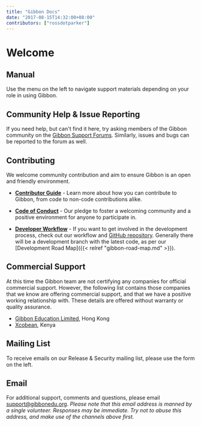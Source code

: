 ```yaml
---
title: "Gibbon Docs"
date: "2017-08-15T14:32:00+08:00"
contributors: ["rossdotparker"]
---
```


# Welcome

## Manual

Use the menu on the left to navigate support materials depending on your role in using Gibbon.

## Community Help & Issue Reporting

If you need help, but can't find it here, try asking members of the Gibbon community on the [Gibbon Support Forums](http://ask.gibbonedu.org/). Similarly, issues and bugs can be reported to the forum as well.

## Contributing

We welcome community contribution and aim to ensure Gibbon is an open and friendly environment.

- [**Contributor Guide**](https://github.com/GibbonEdu/core/blob/master/.github/CONTRIBUTING.md) - Learn more about how you can contribute to Gibbon, from code to non-code contributions alike.

- [**Code of Conduct**](https://github.com/GibbonEdu/core/blob/master/.github/CODE_OF_CONDUCT.md) - Our pledge to foster a welcoming community and a positive environment for anyone to participate in.

- [**Developer Workflow**](/developers/getting-started/developer-workflow) - If you want to get involved in the development process, check out our workflow and [GitHub repository](https://github.com/GibbonEdu/core). Generally there will be a development branch with the latest code, as per our [Development Road Map]({{< relref "gibbon-road-map.md" >}}).

## Commercial Support

At this time the Gibbon team are not certifying any companies for official commercial support. However, the following list contains those companies that we know are offering commercial support, and that we have a positive working relationship with. These details are offered without warranty or quality assurance.

- [Gibbon Education Limited](https://gibbonedu.org/com/), Hong Kong
- [Xcobean](https://xcobean.org/), Kenya


## Mailing List

To receive emails on our Release & Security mailing list, please use the form on the left.

## Email

For additional support, comments and questions, please email [support@gibbonedu.org](mailto:support@gibbonedu.org). _Please note that this email address is manned by a single volunteer. Responses may be immediate. Try not to abuse this address, and make use of the channels above first._
